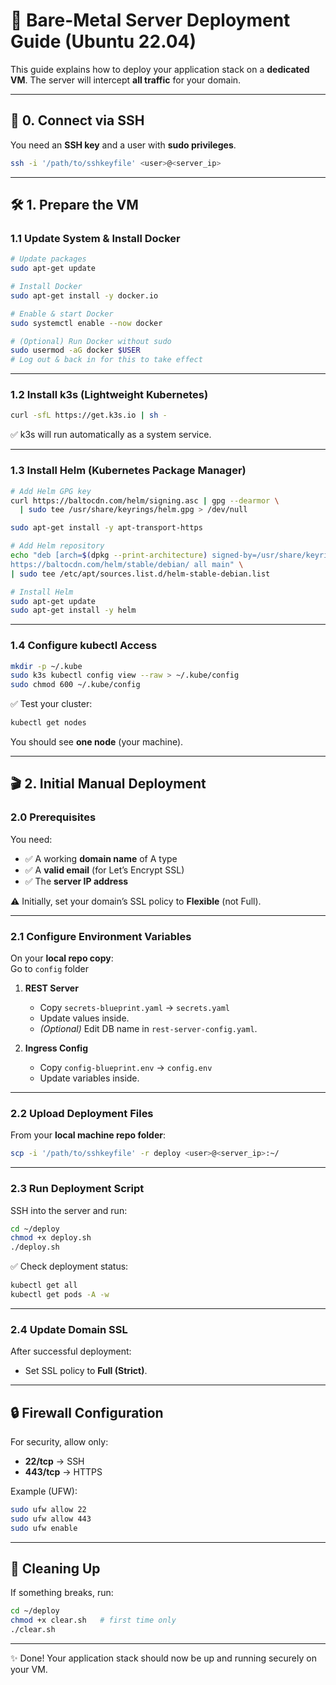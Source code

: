 # 🚀 Bare-Metal Server Deployment Guide (Ubuntu 22.04)

This guide explains how to deploy your application stack on a **dedicated VM**.
The server will intercept **all traffic** for your domain.

---

## 🔑 0. Connect via SSH

You need an **SSH key** and a user with **sudo privileges**.

```bash
ssh -i '/path/to/sshkeyfile' <user>@<server_ip>
```

---

## 🛠️ 1. Prepare the VM

### 1.1 Update System & Install Docker

```bash
# Update packages
sudo apt-get update

# Install Docker
sudo apt-get install -y docker.io

# Enable & start Docker
sudo systemctl enable --now docker

# (Optional) Run Docker without sudo
sudo usermod -aG docker $USER
# Log out & back in for this to take effect
```

---

### 1.2 Install k3s (Lightweight Kubernetes)

```bash
curl -sfL https://get.k3s.io | sh -
```

✅ k3s will run automatically as a system service.

---

### 1.3 Install Helm (Kubernetes Package Manager)

```bash
# Add Helm GPG key
curl https://baltocdn.com/helm/signing.asc | gpg --dearmor \
  | sudo tee /usr/share/keyrings/helm.gpg > /dev/null

sudo apt-get install -y apt-transport-https

# Add Helm repository
echo "deb [arch=$(dpkg --print-architecture) signed-by=/usr/share/keyrings/helm.gpg] \
https://baltocdn.com/helm/stable/debian/ all main" \
| sudo tee /etc/apt/sources.list.d/helm-stable-debian.list

# Install Helm
sudo apt-get update
sudo apt-get install -y helm
```

---

### 1.4 Configure kubectl Access

```bash
mkdir -p ~/.kube
sudo k3s kubectl config view --raw > ~/.kube/config
sudo chmod 600 ~/.kube/config
```

✅ Test your cluster:

```bash
kubectl get nodes
```

You should see **one node** (your machine).

---

## 🎬 2. Initial Manual Deployment

### 2.0 Prerequisites

You need:

* ✅ A working **domain name** of A type
* ✅ A **valid email** (for Let’s Encrypt SSL)
* ✅ The **server IP address**

⚠️ Initially, set your domain’s SSL policy to **Flexible** (not Full).

---

### 2.1 Configure Environment Variables

On your **local repo copy**:\
 Go to `config` folder

1. **REST Server**

   * Copy `secrets-blueprint.yaml` → `secrets.yaml`
   * Update values inside.
   * *(Optional)* Edit DB name in `rest-server-config.yaml`.

2. **Ingress Config**

   * Copy `config-blueprint.env` → `config.env`
   * Update variables inside.

---

### 2.2 Upload Deployment Files

From your **local machine repo folder**:

```bash
scp -i '/path/to/sshkeyfile' -r deploy <user>@<server_ip>:~/
```

---

### 2.3 Run Deployment Script

SSH into the server and run:

```bash
cd ~/deploy
chmod +x deploy.sh
./deploy.sh
```

✅ Check deployment status:

```bash
kubectl get all
kubectl get pods -A -w
```

---

### 2.4 Update Domain SSL

After successful deployment:

* Set SSL policy to **Full (Strict)**.

---

## 🔒 Firewall Configuration

For security, allow only:

* **22/tcp** → SSH
* **443/tcp** → HTTPS

Example (UFW):

```bash
sudo ufw allow 22
sudo ufw allow 443
sudo ufw enable
```

---

## 🧹 Cleaning Up

If something breaks, run:

```bash
cd ~/deploy
chmod +x clear.sh   # first time only
./clear.sh
```

---

✨ Done! Your application stack should now be up and running securely on your VM.